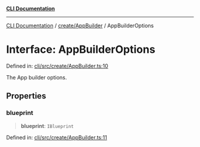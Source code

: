 [**CLI Documentation**](../../../README.md)

***

[CLI Documentation](../../../README.md) / [create/AppBuilder](../README.md) / AppBuilderOptions

# Interface: AppBuilderOptions

Defined in: [cli/src/create/AppBuilder.ts:10](https://github.com/stonemjs/cli/blob/df49bf1f270a78a61946870e36ae0b10d02482b3/src/create/AppBuilder.ts#L10)

The App builder options.

## Properties

### blueprint

> **blueprint**: `IBlueprint`

Defined in: [cli/src/create/AppBuilder.ts:11](https://github.com/stonemjs/cli/blob/df49bf1f270a78a61946870e36ae0b10d02482b3/src/create/AppBuilder.ts#L11)
